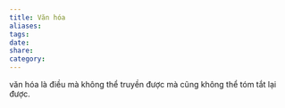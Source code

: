 ```yaml
---
title: Văn hóa
aliases: 
tags: 
date: 
share: 
category:
---
```


văn hóa là điều mà không thể truyền được mà cũng không thể tóm tắt lại được.